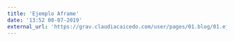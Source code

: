 ```yaml
---
title: 'Ejemplo Aframe'
date: '13:52 08-07-2019'
external_url: 'https://grav.claudiacaicedo.com/user/pages/01.blog/01.ejemplo-aframe/aframe/index.html'
---
```


